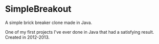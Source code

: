 # SimpleBreakout
A simple brick breaker clone made in Java.

One of my first projects I've ever done in Java that had a satisfying result. Created in 2012-2013.
